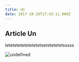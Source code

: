 ```yaml
---
title: Un
date: 2017-10-28T17:43:11.000Z
---
```

## Article Un

teteteteteteteteteteetetetetetsssss

![undefined](/images/uploads/tut7_3.png)

